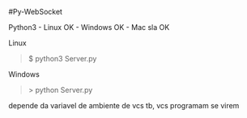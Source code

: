 #Py-WebSocket

Python3 - Linux OK - Windows OK - Mac sla OK

Linux
> $ python3 Server.py

Windows
> \> python Server.py

depende da variavel de ambiente de vcs tb, vcs programam se virem
